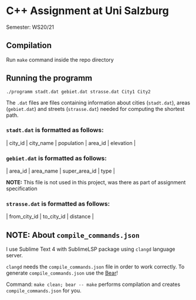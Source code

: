 # C++ Assignment at Uni Salzburg

Semester: WS20/21

## Compilation

Run `make` command inside the repo directory

## Running the programm

`./programm stadt.dat gebiet.dat strasse.dat City1 City2`

The `.dat` files are files containing information about cities (`stadt.dat`), areas (`gebiet.dat`) and streets (`strasse.dat`) needed for computing the shortest path.

### `stadt.dat` is formatted as follows:

| city_id | city_name | population | area_id | elevation |

### `gebiet.dat` is formatted as follows:

| area_id | area_name | super_area_id | type |

**NOTE:** This file is not used in this project, was there as part of assignment specification

### `strasse.dat` is formatted as follows:

| from_city_id | to_city_id | distance |

## **NOTE:** About `compile_commands.json`

I use Sublime Text 4 with SublimeLSP package using `clangd` language server.

`clangd` needs the `compile_commands.json` file in order to work correctly.
To generate `compile_commands.json` use the [Bear](https://github.com/rizsotto/Bear)!

Command: `make clean; bear -- make` performs compilation and creates `compile_commands.json` for you.
